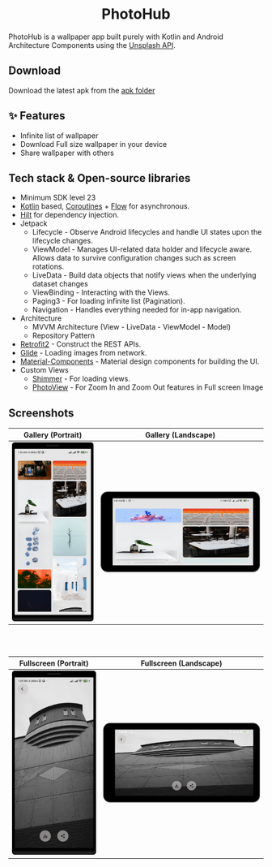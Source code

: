 <h1 align="center">PhotoHub </h1>

PhotoHub is a wallpaper app built purely with Kotlin and Android Architecture Components using the [Unsplash API](https://unsplash.com/documentation#list-photos).

## Download
Download the latest apk from the [apk folder](https://github.com/SoumikBhatt/PhotoHub/tree/development/apk)

## ✨ Features

- Infinite list of wallpaper
- Download Full size wallpaper in your device
- Share wallpaper with others

## Tech stack & Open-source libraries
- Minimum SDK level 23
- [Kotlin](https://kotlinlang.org/) based, [Coroutines](https://github.com/Kotlin/kotlinx.coroutines) + [Flow](https://kotlin.github.io/kotlinx.coroutines/kotlinx-coroutines-core/kotlinx.coroutines.flow/) for asynchronous.
- [Hilt](https://dagger.dev/hilt/) for dependency injection.
- Jetpack
  - Lifecycle - Observe Android lifecycles and handle UI states upon the lifecycle changes.
  - ViewModel - Manages UI-related data holder and lifecycle aware. Allows data to survive configuration changes such as screen rotations.
  - LiveData - Build data objects that notify views when the underlying dataset changes
  - ViewBinding - Interacting with the Views.
  - Paging3 - For loading infinite list (Pagination).
  - Navigation - Handles everything needed for in-app navigation.
- Architecture
  - MVVM Architecture (View - LiveData - ViewModel - Model)
  - Repository Pattern
- [Retrofit2](https://github.com/square/retrofit) - Construct the REST APIs.
- [Glide](https://github.com/bumptech/glide) - Loading images from network.
- [Material-Components](https://github.com/material-components/material-components-android) - Material design components for building the UI.
- Custom Views
  - [Shimmer](https://github.com/facebook/shimmer-android) - For loading views.
  - [PhotoView](https://github.com/Baseflow/PhotoView) - For Zoom In and Zoom Out features in Full screen Image


## Screenshots

Gallery (Portrait)    |  Gallery (Landscape)    
:-------------------------:|:-------------------------:|
![](https://github.com/SoumikBhatt/PhotoHub/blob/development/screenshots/gallery.png)|![](https://github.com/SoumikBhatt/PhotoHub/blob/development/screenshots/gallery_landscape.png)

<br>
<br/>

Fullscreen (Portrait)    |  Fullscreen (Landscape)    
:-------------------------:|:-------------------------:|
![](https://github.com/SoumikBhatt/PhotoHub/blob/development/screenshots/full_screen.png)|![](https://github.com/SoumikBhatt/PhotoHub/blob/development/screenshots/full_screen_landscape.png)

